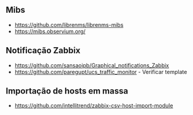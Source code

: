 ## Mibs
- https://github.com/librenms/librenms-mibs  
- https://mibs.observium.org/
## Notificação Zabbix
- https://github.com/sansaoipb/Graphical_notifications_Zabbix
- https://github.com/paregupt/ucs_traffic_monitor - Verificar template  
## Importação de hosts em massa
- https://github.com/intellitrend/zabbix-csv-host-import-module
